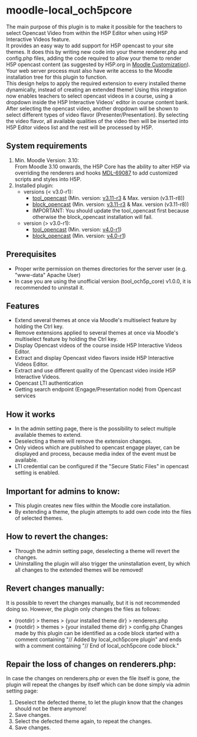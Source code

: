 moodle-local_och5pcore
=====================
The main purpose of this plugin is to make it possible for the teachers to select Opencast Video from within the H5P Editor when using H5P Interactive Videos feature.<br />
It provides an easy way to add support for H5P opencast to your site themes. It does this by writing new code into your theme renderer.php and config.php files, adding the code required to allow your theme to render H5P opencast content (as suggested by H5P.org in <a href="https://h5p.org/moodle-customization">Moodle Customization</a>). Your web server process must also have write access to the Moodle installation tree for this plugin to function.<br />
This design helps to apply the required extension to every installed theme dynamically, instead of creating an extended theme!
Using this integration now enables teachers to select opencast videos in a course, using a dropdown inside the H5P Interactive Videos' editor in course content bank. After selecting the opencast video, another dropdown will be shown to select different types of video flavor (Presenter/Presentation). By selecting the video flavor, all available qualities of the video then will be inserted into H5P Editor videos list and the rest will be processed by H5P.


System requirements
------------------
1. Min. Moodle Version: 3.10: <br />From Moodle 3.10 onwards, the H5P Core has the ability to alter H5P via overriding the renderers and hooks <a href="https://tracker.moodle.org/browse/MDL-69087">MDL-69087</a> to add customized scripts and styles into H5P.
2. Installed plugin:
   - versions (< v3.0-r1):
      - <a href="https://github.com/Opencast-Moodle/moodle-tool_opencast">tool_opencast</a> (Min. version: <a href="https://github.com/Opencast-Moodle/moodle-tool_opencast/releases/tag/v3.11-r3">v3.11-r3</a> & Max. version (v3.11-r8))
      - <a href="https://github.com/Opencast-Moodle/moodle-block_opencast">block_opencast</a> (Min. version: <a href="https://github.com/Opencast-Moodle/moodle-block_opencast/releases/tag/v3.11-r3">v3.11-r3</a> & Max. version (v3.11-r8))
      - IMPORTANT: You should update the tool_opencast first because otherwise the block_opencast installation will fail.
   - version (> v3.0-r1):
      - <a href="https://github.com/Opencast-Moodle/moodle-tool_opencast">tool_opencast</a> (Min. version: <a href="https://github.com/Opencast-Moodle/moodle-tool_opencast/releases/tag/v4.0-r1">v4.0-r1</a>)
      - <a href="https://github.com/Opencast-Moodle/moodle-block_opencast">block_opencast</a> (Min. version: <a href="https://github.com/Opencast-Moodle/moodle-block_opencast/releases/tag/v4.0-r1">v4.0-r1</a>)

Prerequisites
------------------
* Proper write permission on themes directories for the server user (e.g. "www-data" Apache User)
* In case you are using the unofficial version (tool_och5p_core) v1.0.0, it is recommended to uninstall it.

Features
------------------
* Extend several themes at once via Moodle's multiselect feature by holding the Ctrl key.
* Remove extensions applied to several themes at once via Moodle's multiselect feature by holding the Ctrl key.
* Display Opencast videos of the course inside H5P Interactive Videos Editor.
* Extract and display Opencast video flavors inside H5P Interactive Videos Editor.
* Extract and use different quality of the Opencast video inside H5P Interactive Videos.
* Opencast LTI authentication
* Getting search endpoint (Engage/Presentation node) from Opencast services

How it works
------------------
* In the admin setting page, there is the possibility to select multiple available themes to extend.
* Deselecting a theme will remove the extension changes.
* Only videos which are published to opencast engage player, can be displayed and process, because media index of the event must be available.
* LTI credential can be configured if the "Secure Static Files" in opencast setting is enabled.

Important for admins to know:
------------------
* This plugin creates new files within the Moodle core installation.
* By extending a theme, the plugin attempts to add own code into the files of selected themes.

How to revert the changes:
------------------
* Through the admin setting page, deselecting a theme will revert the changes.
* Uninstalling the plugin will also trigger the uninstallation event, by which all changes to the extended themes will be removed!

Revert changes manually:
------------------
It is possible to revert the changes manually, but it is not recommended doing so. However, the plugin only changes the files as follows:
* (rootdir) > themes > {your installed theme dir} > renderers.php
* (rootdir) > themes > {your installed theme dir} > config.php
Changes made by this plugin can be identified as a code block started with a comment containing "// Added by local_och5pcore plugin" and ends with a comment containing "// End of local_och5pcore code block."

Repair the loss of changes on renderers.php:
----------------
In case the changes on renderers.php or even the file itself is gone, the plugin will repeat the changes by itself which can be done simply via admin setting page:

1. Deselect the defected theme, to let the plugin know that the changes should not be there anymore!
2. Save changes.
3. Select the defected theme again, to repeat the changes.
4. Save changes.
